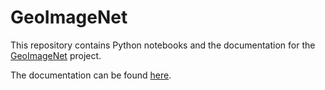 # GeoImageNet
This repository contains Python notebooks and the documentation for the [GeoImageNet](https://geoimagenet.ca) project.

The documentation can be found [here](https://crim-ca.github.io/geoimagenet/).
